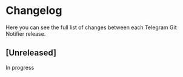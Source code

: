# Changelog

Here you can see the full list of changes between each Telegram Git Notifier release.

## [Unreleased]

In progress
